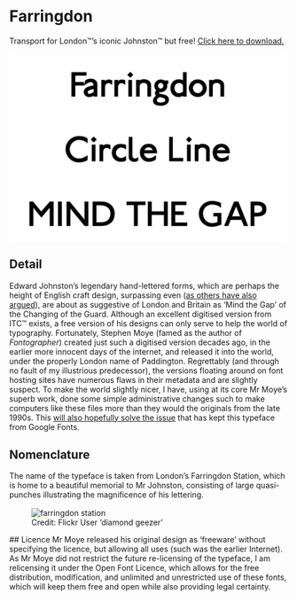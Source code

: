 # Farringdon
Transport for London™’s iconic Johnston™ but free! [Click here to download.](https://github.com/ezgranet/farringdon/blob/main/farringdon.zip?raw=true)
<p>
<img   align="center"
src="farringdon.png" alt="sample" width="500"/></p>

## Detail
Edward Johnston’s legendary hand-lettered forms, which are perhaps the height of English craft design, surpassing even ([as others have also argued](https://www.typotheque.com/articles/re-evaluation_of_gill_sans)), are about as suggestive of London and Britain as ‘Mind the Gap’ of the Changing of the Guard.  Although an excellent digitised version from ITC™ exists, a free version of his designs can only serve to help the world of typography.  Fortunately, Stephen Moye (famed as the author of *Fontographer*) created just such a digitised version decades ago, in the earlier more innocent days of the internet, and released it into the world, under the properly London name of Paddington.  Regrettably (and through no fault of my illustrious predecessor), the versions floating around on font hosting sites have numerous flaws in their metadata and are slightly suspect.  To make the world slightly nicer, I have, using at its core Mr Moye’s superb work, done some simple administrative changes such to make computers like these files more than they would the originals from the late 1990s.  This [will also hopefully solve the issue](https://github.com/google/fonts/issues/478) that has kept this typeface from Google Fonts.
## Nomenclature
The name of the typeface is taken from London’s Farringdon Station, which is home to a beautiful memorial to Mr Johnston, consisting of large quasi-punches illustrating the magnificence of his lettering.

<p><figure>
<img   align="center"
src="farringdon-station.png" alt="farringdon station" width="700"/><figcaption>Credit: Flickr User ‘diamond geezer’</figcaption>
</figure>
</p>
## Licence
Mr Moye released his original design as ‘freeware’ without specifying the licence, but allowing all uses (such was the earlier Internet).  As Mr Moye did not restrict the future re-licensing of the typeface, I am relicensing it under the Open Font Licence, which allows for the free distribution, modification, and unlimited and unrestricted use of these fonts, which will keep them free and open while also providing legal certainty.

